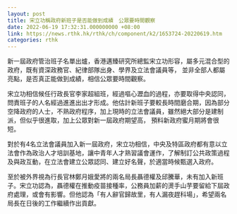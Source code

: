 ```yaml
---
layout: post
title: 宋立功稱政府新班子是否能做到成績　公眾要時間觀察
date: 2022-06-19 17:32:31.000000000 +08:00
link: https://news.rthk.hk/rthk/ch/component/k2/1653724-20220619.htm
categories: rthk
---
```


新一屆政府管治班子名單出爐，香港邁臻研究所總監宋立功形容，屬多元混合型的政府，既有資深政務官、紀律部隊出身、學界及立法會議員等， 並非全部人都屬亮點，是否真正能做到成績，相信公眾要時間觀察。

宋立功相信候任行政長官李家超組班，經過嘔心瀝血的過程，亦要取得中央認同，問責班子的人名經過進進出出才形成。他估計新班子要較長時間磨合期，因為部分空降政府的人士，不熟政府程序，加上現時的立法會議員，雖然絕大部分是建制派，但似乎很進取，加上公眾對新一屆政府期望高， 預料新政府蜜月期將會很短。

對於有4名立法會議員加入新一屆政府，宋立功相信，中央及特區政府都有意以立法會作為政治人才培訓基地，讓中青年人才熟習議會運作，了解制訂公共政策過程及與政互動，在立法會建立公眾認同、建立好名聲，於適當時候甄選入政府。

至於被外界視為行長官林鄭月娥愛將的兩名局長聶德權及邱騰華，未有加入新班子。宋立功認為，聶德權在推動疫苗接種率，公務員加薪的燙手山芋要留給下屆政府處理，或會有影響。但他認為「有人辭官歸故里，有人漏夜趕科場」，希望兩名局長在日後的工作繼續作出貢獻。
